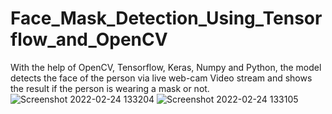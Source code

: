 # Face_Mask_Detection_Using_Tensorflow_and_OpenCV
With the help of OpenCV, Tensorflow, Keras, Numpy and Python, the model detects the face of the person via live web-cam Video stream and shows the result if the person is wearing a mask or not.
![Screenshot 2022-02-24 133204](https://user-images.githubusercontent.com/70774888/155896063-014fe00a-22dc-4e2c-8648-af055fa008d0.png)
![Screenshot 2022-02-24 133105](https://user-images.githubusercontent.com/70774888/155896096-90d3fb1b-430f-4896-9106-4349331d2f1e.png)
